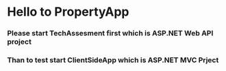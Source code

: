 # Hello to PropertyApp

### Please start TechAssesment first which is ASP.NET Web API project

### Than to test start ClientSideApp which is ASP.NET MVC Prject


